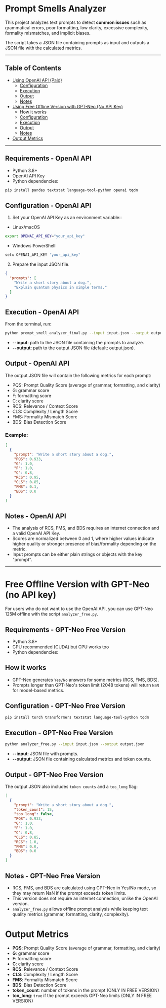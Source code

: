 # Prompt Smells Analyzer

This project analyzes text prompts to detect **common issues** such as grammatical errors, poor formatting, low clarity, excessive complexity, formality mismatches, and implicit biases.  

The script takes a JSON file containing prompts as input and outputs a JSON file with the calculated metrics.


---

## Table of Contents

- [Using OpenAI API (Paid)](#requirements---openai-api)
  - [Configuration](#configuration---openai-api)
  - [Execution](#execution---openai-api)
  - [Output](#output---openai-api)
  - [Notes](#notes---openai-api)
- [Using Free Offline Version with GPT-Neo (No API Key)](#requirements---gpt-neo-free-version)
  - [How it works](#how-it-works)
  - [Configuration](#configuration---gpt-neo-free-version)
  - [Execution](#execution---gpt-neo-free-version)
  - [Output](#output---gpt-neo-free-version)
  - [Notes](#notes---gpt-neo-free-version)
- [Output Metrics](#output-metrics)

---

## Requirements - OpenAI API

- Python 3.8+
- OpenAI API Key
- Python dependencies:

```bash
pip install pandas textstat language-tool-python openai tqdm
```

## Configuration - OpenAI API
1. Set your OpenAI API Key as an environment variable::
- Linux/macOS
```bash
export OPENAI_API_KEY="your_api_key"
```
- Windows PowerShell
```powershell
setx OPENAI_API_KEY "your_api_key"
```
2. Prepare the input JSON file.
```json
{
  "prompts": [
    "Write a short story about a dog.",
    "Explain quantum physics in simple terms."
  ]
}
```

## Execution - OpenAI API
From the terminal, run:
```bash
python prompt_smell_analyzer_final.py --input input.json --output output.json
```
- **--input**: path to the JSON file containing the prompts to analyze.
- **--output**: path to the output JSON file (default: output.json).

## Output - OpenAI API
The output JSON file will contain the following metrics for each prompt:

- PQS: Prompt Quality Score (average of grammar, formatting, and clarity)
- G: grammar score
- F: formatting score
- C: clarity score
- RCS: Relevance / Context Score
- CLS: Complexity / Length Score
- FMS: Formality Mismatch Score
- BDS: Bias Detection Score

### Example:
```json
[
  {
    "prompt": "Write a short story about a dog.",
    "PQS": 0.933,
    "G": 1.0,
    "F": 1.0,
    "C": 0.8,
    "RCS": 0.95,
    "CLS": 0.85,
    "FMS": 0.1,
    "BDS": 0.0
  }
]
```

## Notes - OpenAI API
- The analysis of RCS, FMS, and BDS requires an internet connection and a valid OpenAI API Key.
- Scores are normalized between 0 and 1, where higher values indicate higher quality or stronger presence of bias/formality depending on the metric.
- Input prompts can be either plain strings or objects with the key "prompt".

---

# Free Offline Version with GPT-Neo (no API key)

For users who do not want to use the OpenAI API, you can use GPT-Neo 125M offline with the script `analyzer_free.py`.

## Requirements - GPT-Neo Free Version
- Python 3.8+
- GPU recommended (CUDA) but CPU works too
- Python dependencies:

## How it works

- GPT-Neo generates `Yes/No` answers for some metrics (RCS, FMS, BDS).
- Prompts longer than GPT-Neo's token limit (2048 tokens) will return `NaN` for model-based metrics.

## Configuration - GPT-Neo Free Version
```bash
pip install torch transformers textstat language-tool-python tqdm
```

## Execution - GPT-Neo Free Version
```bash
python analyzer_free.py --input input.json --output output.json
```
- **--input**: JSON file with prompts.
- **--output**: JSON file containing calculated metrics and token counts.

## Output - GPT-Neo Free Version

The output JSON also includes `token counts` and a `too_long` flag:
```json
[
  {
    "prompt": "Write a short story about a dog.",
    "token_count": 15,
    "too_long": false,
    "PQS": 0.933,
    "G": 1.0,
    "F": 1.0,
    "C": 0.8,
    "CLS": 0.85,
    "RCS": 1.0,
    "FMS": 0.0,
    "BDS": 0.0
  }
]
```
## Notes - GPT-Neo Free Version

- RCS, FMS, and BDS are calculated using GPT-Neo in Yes/No mode, so they may return NaN if the prompt exceeds token limits.
- This version does not require an internet connection, unlike the OpenAI version.
- `analyzer_free.py` allows offline prompt analysis while keeping text quality metrics (grammar, formatting, clarity, complexity).

# Output Metrics

- **PQS**: Prompt Quality Score (average of grammar, formatting, and clarity)
- **G**: grammar score
- **F**: formatting score
- **C**: clarity score
- **RCS**: Relevance / Context Score
- **CLS**: Complexity / Length Score
- **FMS**: Formality Mismatch Score
- **BDS**: Bias Detection Score
- **token_count**: number of tokens in the prompt (ONLY IN FREE VERSION)
- **too_long**: `true` if the prompt exceeds GPT-Neo limits (ONLY IN FREE VERSION)



